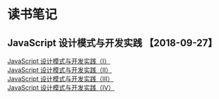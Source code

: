 # 读书笔记

## JavaScript 设计模式与开发实践 【2018-09-27】

[JavaScript 设计模式与开发实践（Ⅰ）](https://github.com/chanshiyucx/BlogPosts/blob/master/%E8%AF%BB%E4%B9%A6%E7%AC%94%E8%AE%B0/JavaScript%20%E8%AE%BE%E8%AE%A1%E6%A8%A1%E5%BC%8F%E4%B8%8E%E5%BC%80%E5%8F%91%E5%AE%9E%E8%B7%B5/JavaScript%20%E8%AE%BE%E8%AE%A1%E6%A8%A1%E5%BC%8F%E4%B8%8E%E5%BC%80%E5%8F%91%E5%AE%9E%E8%B7%B5%EF%BC%88%E2%85%A0%EF%BC%89.md)  
[JavaScript 设计模式与开发实践（Ⅱ）](https://github.com/chanshiyucx/BlogPosts/blob/master/%E8%AF%BB%E4%B9%A6%E7%AC%94%E8%AE%B0/JavaScript%20%E8%AE%BE%E8%AE%A1%E6%A8%A1%E5%BC%8F%E4%B8%8E%E5%BC%80%E5%8F%91%E5%AE%9E%E8%B7%B5/JavaScript%20%E8%AE%BE%E8%AE%A1%E6%A8%A1%E5%BC%8F%E4%B8%8E%E5%BC%80%E5%8F%91%E5%AE%9E%E8%B7%B5%EF%BC%88%E2%85%A1%EF%BC%89.md)  
[JavaScript 设计模式与开发实践（Ⅲ）](https://github.com/chanshiyucx/BlogPosts/blob/master/%E8%AF%BB%E4%B9%A6%E7%AC%94%E8%AE%B0/JavaScript%20%E8%AE%BE%E8%AE%A1%E6%A8%A1%E5%BC%8F%E4%B8%8E%E5%BC%80%E5%8F%91%E5%AE%9E%E8%B7%B5/JavaScript%20%E8%AE%BE%E8%AE%A1%E6%A8%A1%E5%BC%8F%E4%B8%8E%E5%BC%80%E5%8F%91%E5%AE%9E%E8%B7%B5%EF%BC%88%E2%85%A2%EF%BC%89.md)  
[JavaScript 设计模式与开发实践（Ⅳ）](https://github.com/chanshiyucx/BlogPosts/blob/master/%E8%AF%BB%E4%B9%A6%E7%AC%94%E8%AE%B0/JavaScript%20%E8%AE%BE%E8%AE%A1%E6%A8%A1%E5%BC%8F%E4%B8%8E%E5%BC%80%E5%8F%91%E5%AE%9E%E8%B7%B5/JavaScript%20%E8%AE%BE%E8%AE%A1%E6%A8%A1%E5%BC%8F%E4%B8%8E%E5%BC%80%E5%8F%91%E5%AE%9E%E8%B7%B5%EF%BC%88%E2%85%A3%EF%BC%89.md)
